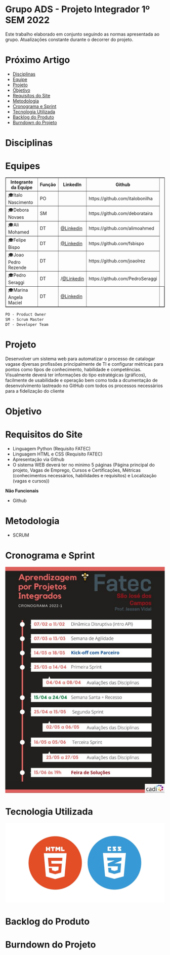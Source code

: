#  Grupo ADS - Projeto Integrador 1º SEM 2022

Este trabalho elaborado em conjunto seguindo as normas apresentada ao grupo. Atualizações constante durante o decorrer do projeto.


# Próximo Artigo

- [Disciplinas](#Disciplinas)
- [Equipe](#Equipes)
- [Projeto](#Projeto)
- [Objetivo](#Objetivo)
- [Requisitos do Site](#Requisitos-do-site)
- [Metodologia](#Metodologia)
- [Cronograma e Sprint](#Cronograma-e-Sprint)
- [Tecnologia Utilizada](#Tecnologia-Utilizada)
- [Backlog do Produto](#Backlog-do-Produto)
- [Burndown do Projeto](#Burndown-do-Projeto)

# Disciplinas

 # **Equipes**
<table border="1">
    <tr>
        <th>Integrante da Equipe</th>
        <th>Função</th>
        <th>Linkedln</th>
        <th>Github</th>
    </tr>
    <tr>
        <td>🎓Italo Nascimento</td>
        <td>PO</td>
        <td></td>
        <td>https://github.com/italobonilha</td>
    </tr>
    <tr>
        <td>🎓Debora Novaes</td>
        <td>SM</td>
        <td></td>
        <td>https://github.com/deborataira</td>
    </tr>
     <tr>
        <td>🎓Ali Mohamed </td>
        <td>DT</td>
        <td><a href="https://www.linkedin.com/in/alimohamedkhodr">@Linkedin</a></td>
        <td>https://github.com/alimoahmed</td>
    </tr>
     <tr>
        <td>🎓Felipe Bispo </td>
        <td>DT</td>
        <td><a href="https://www.linkedin.com/in/felipe-bispo-632104235/">@Linkedin</a></td>
        <td>https://github.com/fsbispo</td>
    </tr>
     <tr>
        <td>🎓Joao Pedro Rezende</td>
        <td>DT</td>
        <td></td>
        <td>https://github.com/joaolrez</td>
    </tr>
     <tr>
        <td>🎓Pedro Seraggi</td>
        <td>DT</td>
        <td>/<a href="https://www.linkedin.com/in/pedro-seraggi-5b7491163">@Linkedin</a></td>
        <td>https://github.com/PedroSeraggi</td>
    </tr>
     <tr>
        <td>🎓Marina Angela Maciel</td>
        <td>DT</td>
      <td><a href="https://br.linkedin.com/in/marinaangela">@Linkedin</a></td>
      <td></td>
        <td></td>
    </tr>
</table>



```
PO - Product Owner
SM - Scrum Master
DT - Developer Team
```

# Projeto

Desenvolver um sistema web para automatizar o processo de catalogar vagase djversas profissões principalmente de TI e configurar métricas para pontos como tipos de conhecimento, habilidade e competências. Visualmente deverá ter informações do tipo estratégicas (gráficos), facilmente de usabilidade e operação bem como toda a dcumentação de desenvolvimento lastreado no GitHub com todos os processos necessários para a fidelização do cliente 

# Objetivo

# Requisitos do Site
- Linguagem Python (Requisito FATEC)
- Linguagem HTML e CSS (Requisito FATEC)
- Apresentação via Github
- O sistema WEB deverá ter no minimo 5 páginas (Página principal do projeto, Vagas de Emprego, Cursos e Certificações, Métricas (conhecimentos necessários, habilidades e requisitos) e Localização (vagas e cursos))

**Não Funcionais**
- Github 

# Metodologia
- SCRUM

# Cronograma e Sprint
![](https://github.com/DISPVAG/DISPVAG/blob/main/imagens/cronograma.jpg)

# Tecnologia Utilizada
![](https://github.com/DISPVAG/DISPVAG/blob/main/imagens/html.jpg)
# Backlog do Produto

# Burndown do Projeto


